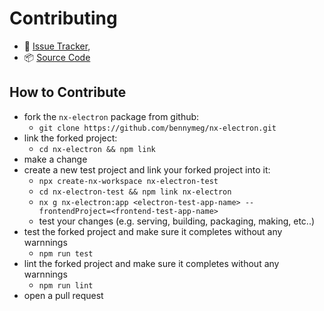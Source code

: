 # Contributing

- 👾 [Issue Tracker](https://github.com/bennymeg/nx-electron/issues),
- 📦 [Source Code](https://github.com/bennymeg/nx-electron/)

## How to Contribute

- fork the `nx-electron` package from github: 
    - `git clone https://github.com/bennymeg/nx-electron.git`
- link the forked project:
    - `cd nx-electron && npm link`
- make a change
- create a new test project and link your forked project into it:
    - `npx create-nx-workspace nx-electron-test`
    - `cd nx-electron-test && npm link nx-electron`
    - `nx g nx-electron:app <electron-test-app-name> --frontendProject=<frontend-test-app-name>`
    - test your changes (e.g. serving, building, packaging, making, etc..)
- test the forked project and make sure it completes without any warnnings
    - `npm run test`
- lint the forked project and make sure it completes without any warnnings
    - `npm run lint`
- open a pull request
